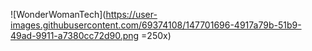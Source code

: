 ![WonderWomanTech](https://user-images.githubusercontent.com/69374108/147701696-4917a79b-51b9-49ad-9911-a7380cc72d90.png =250x)
